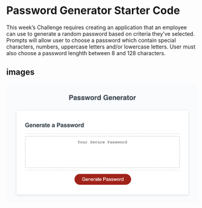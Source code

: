 # Password Generator Starter Code

This week’s Challenge requires creating an application that an employee can use to generate a random password based on criteria they’ve selected. Prompts will allow user to choose a password which contain special characters, numbers, uppercase letters and/or lowercase letters. User must also choose a password lenghth between 8 and 128 characters.
 
## images

<img src="https://github.com/Ayla122/Passwood-Gen/blob/main/Develop/Images/1.png"/>